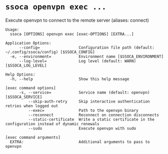 # `ssoca openvpn exec ...`

Execute openvpn to connect to the remote server (aliases: connect)

    Usage:
      ssoca [OPTIONS] openvpn exec [exec-OPTIONS] [EXTRA...]
    
    Application Options:
          --config=                 Configuration file path (default: ~/.config/ssoca/config) [$SSOCA_CONFIG]
      -e, --environment=            Environment name [$SSOCA_ENVIRONMENT]
          --log-level=              Log level (default: WARN) [$SSOCA_LOG_LEVEL]
    
    Help Options:
      -h, --help                    Show this help message
    
    [exec command options]
          -s, --service=            Service name (default: openvpn) [$SSOCA_SERVICE]
              --skip-auth-retry     Skip interactive authentication retries when logged out
              --exec=               Path to the openvpn binary
              --reconnect           Reconnect on connection disconnects
              --static-certificate  Write a static certificate in the configuration instead of dynamic renewals
              --sudo                Execute openvpn with sudo
    
    [exec command arguments]
      EXTRA:                        Additional arguments to pass to openvpn
    
